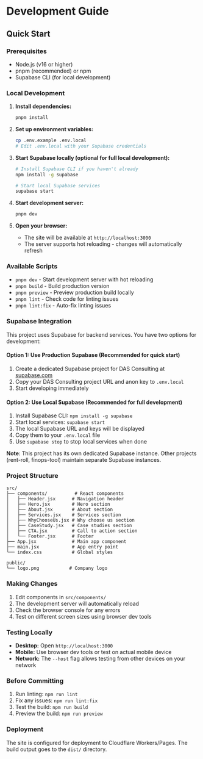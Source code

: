 # Development Guide

## Quick Start

### Prerequisites
- Node.js (v16 or higher)
- pnpm (recommended) or npm
- Supabase CLI (for local development)

### Local Development

1. **Install dependencies:**
   ```bash
   pnpm install
   ```

2. **Set up environment variables:**
   ```bash
   cp .env.example .env.local
   # Edit .env.local with your Supabase credentials
   ```

3. **Start Supabase locally (optional for full local development):**
   ```bash
   # Install Supabase CLI if you haven't already
   npm install -g supabase
   
   # Start local Supabase services
   supabase start
   ```

4. **Start development server:**
   ```bash
   pnpm dev
   ```

5. **Open your browser:**
   - The site will be available at `http://localhost:3000`
   - The server supports hot reloading - changes will automatically refresh

### Available Scripts

- `pnpm dev` - Start development server with hot reloading
- `pnpm build` - Build production version
- `pnpm preview` - Preview production build locally
- `pnpm lint` - Check code for linting issues
- `pnpm lint:fix` - Auto-fix linting issues

### Supabase Integration

This project uses Supabase for backend services. You have two options for development:

#### Option 1: Use Production Supabase (Recommended for quick start)
1. Create a dedicated Supabase project for DAS Consulting at [supabase.com](https://supabase.com)
2. Copy your DAS Consulting project URL and anon key to `.env.local`
3. Start developing immediately

#### Option 2: Use Local Supabase (Recommended for full development)
1. Install Supabase CLI: `npm install -g supabase`
2. Start local services: `supabase start`
3. The local Supabase URL and keys will be displayed
4. Copy them to your `.env.local` file
5. Use `supabase stop` to stop local services when done

**Note**: This project has its own dedicated Supabase instance. Other projects (rent-roll, finops-tool) maintain separate Supabase instances.

### Project Structure

```
src/
├── components/          # React components
│   ├── Header.jsx      # Navigation header
│   ├── Hero.jsx        # Hero section
│   ├── About.jsx       # About section
│   ├── Services.jsx    # Services section
│   ├── WhyChooseUs.jsx # Why choose us section
│   ├── CaseStudy.jsx   # Case studies section
│   ├── CTA.jsx         # Call to action section
│   └── Footer.jsx      # Footer
├── App.jsx             # Main app component
├── main.jsx            # App entry point
└── index.css           # Global styles

public/
└── logo.png           # Company logo
```

### Making Changes

1. Edit components in `src/components/`
2. The development server will automatically reload
3. Check the browser console for any errors
4. Test on different screen sizes using browser dev tools

### Testing Locally

- **Desktop:** Open `http://localhost:3000`
- **Mobile:** Use browser dev tools or test on actual mobile device
- **Network:** The `--host` flag allows testing from other devices on your network

### Before Committing

1. Run linting: `npm run lint`
2. Fix any issues: `npm run lint:fix`
3. Test the build: `npm run build`
4. Preview the build: `npm run preview`

### Deployment

The site is configured for deployment to Cloudflare Workers/Pages. The build output goes to the `dist/` directory.
